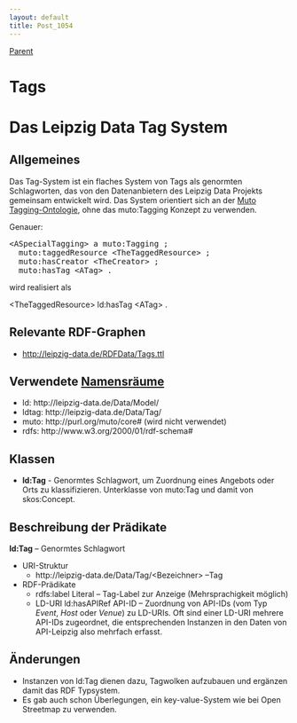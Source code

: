 ```yaml
---
layout: default
title: Post_1054
---
```



[Parent](Page_115)

# Tags

<h1>Das Leipzig Data Tag System</h1>
<h2>Allgemeines</h2>
Das Tag-System ist ein flaches System von Tags als genormten Schlagworten, das von den Datenanbietern des Leipzig Data Projekts gemeinsam entwickelt wird. Das System orientiert sich an der <a href="http://muto.socialtagging.org">Muto Tagging-Ontologie</a>, ohne das muto:Tagging Konzept zu verwenden.

Genauer:
<pre>&lt;ASpecialTagging&gt; a muto:Tagging ; 
  muto:taggedResource &lt;TheTaggedResource&gt; ;
  muto:hasCreator &lt;TheCreator&gt; ; 
  muto:hasTag &lt;ATag&gt; .</pre>
wird realisiert als

&lt;TheTaggedResource&gt; ld:hasTag &lt;ATag&gt; .
<h2>Relevante RDF-Graphen</h2>
<ul>
 	<li><a href="http://leipzig-data.de/RDFData/Tags.ttl">http://leipzig-data.de/RDFData/Tags.ttl</a></li>
</ul>
<h2>Verwendete <a href="http://lov.okfn.org">Namensräume</a></h2>
<ul>
 	<li>ld: http://leipzig-data.de/Data/Model/</li>
 	<li>ldtag: http://leipzig-data.de/Data/Tag/</li>
 	<li>muto: http://purl.org/muto/core# (wird nicht verwendet)</li>
 	<li>rdfs: http://www.w3.org/2000/01/rdf-schema#</li>
</ul>
<h2>Klassen</h2>
<ul>
 	<li><b>ld:Tag</b> - Genormtes Schlagwort, um Zuordnung eines Angebots oder Orts zu klassifizieren.
Unterklasse von muto:Tag und damit von skos:Concept.</li>
</ul>
<h2>Beschreibung der Prädikate</h2>
<strong>ld:Tag</strong> – Genormtes Schlagwort
<ul>
 	<li>URI-Struktur
<ul>
 	<li>http://leipzig-data.de/Data/Tag/&lt;Bezeichner&gt; –Tag</li>
</ul>
</li>
 	<li>RDF-Prädikate
<ul>
 	<li>rdfs:label Literal – Tag-Label zur Anzeige (Mehrsprachigkeit möglich)</li>
 	<li>LD-URI ld:hasAPIRef API-ID – Zuordnung von API-IDs (vom Typ <em>Event</em>, <em>Host</em> oder <em>Venue</em>) zu LD-URIs. Oft sind einer LD-URI mehrere API-IDs zugeordnet, die entsprechenden Instanzen in den Daten von API-Leipzig also mehrfach erfasst.</li>
</ul>
</li>
</ul>
<h2>Änderungen</h2>
<ul>
 	<li>Instanzen von ld:Tag dienen dazu, Tagwolken aufzubauen und ergänzen damit das RDF Typsystem.</li>
 	<li>Es gab auch schon Überlegungen, ein key-value-System wie bei Open Streetmap zu verwenden.</li>
</ul>

